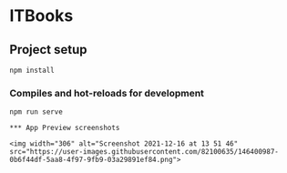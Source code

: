 # ITBooks

## Project setup
```
npm install
```

### Compiles and hot-reloads for development
```
npm run serve

*** App Preview screenshots

<img width="306" alt="Screenshot 2021-12-16 at 13 51 46" src="https://user-images.githubusercontent.com/82100635/146400987-0b6f44df-5aa8-4f97-9fb9-03a29891ef84.png">

